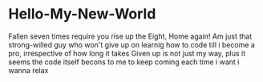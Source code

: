 # Hello-My-New-World
Fallen seven times require you rise up the Eight, Home again!
Am just that strong-willed guy who won't give up on learnig how to code till i become a pro, irrespective of how long it takes
Given up is not just my way, plus it seems the code itself becons to me to keep coming each time i want i wanna relax
